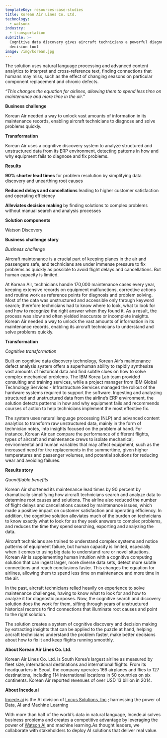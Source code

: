 ```yaml
---
templateKey: resources-case-studies
title: Korean Air Lines Co. Ltd.
technology:
  - watsonx
industry:
  - transportation
subTitle: >-
  Cognitive data discovery gives aircraft technicians a powerful diagnostic and
  decision tool
image: /img/korean.jpg
---
```

The solution uses natural language processing and advanced content analytics to interpret and cross-reference text, finding connections that humans may miss, such as the effect of changing seasons on particular component replacement and chronic defects.

*“This changes the equation for airlines, allowing them to spend less time on maintenance and more time in the air.”*



**Business challenge**

Korean Air needed a way to unlock vast amounts of information in its maintenance records, enabling aircraft technicians to diagnose and solve problems quickly.



**Transformation**

Korean Air uses a cognitive discovery system to analyze structured and unstructured data from its ERP environment, detecting patterns in how and why equipment fails to diagnose and fix problems.



**Results**

**90% shorter lead times** for problem resolution by simplifying data discovery and unearthing root causes

**Reduced delays and cancellations** leading to higher customer satisfaction and operating efficiency

**Alleviates decision making** by finding solutions to complex problems without manual search and analysis processes



**Solution components**

Watson Discovery





**Business challenge story**

*Business challenge*

Aircraft maintenance is a crucial part of keeping planes in the air and passengers safe, and technicians are under immense pressure to fix problems as quickly as possible to avoid flight delays and cancellations. But human capacity is limited.

At Korean Air, technicians handle 170,000 maintenance cases every year, keeping extensive records on equipment malfunctions, corrective actions and routine work as reference points for diagnosis and problem solving. Most of the data was unstructured and accessible only through keyword search; therefore technicians had to know where to look, what to look for and how to recognize the right answer when they found it. As a result, the process was slow and often yielded inaccurate or incomplete insights. Korean Air needed a way to unlock the vast amounts of information in its maintenance records, enabling its aircraft technicians to understand and solve problems quickly.



**Transformation**

*Cognitive transformation*

Built on cognitive data discovery technology, Korean Air’s maintenance defect analysis system offers a superhuman ability to rapidly synthesize vast amounts of historical data and find subtle clues on how to solve complex mechanical problems. The IBM Korea Lab team provided consulting and training services, while a project manager from IBM Global Technology Services - Infrastructure Services managed the rollout of the hardware systems required to support the software. Ingesting and analyzing structured and unstructured data from the airline’s ERP environment, the solution detects patterns in how and why equipment fails and recommends courses of action to help technicians implement the most effective fix.

The system uses natural language processing (NLP) and advanced content analytics to transform raw unstructured data, mainly in the form of technician notes, into insights focused on the problem at hand. For instance, Korean Air can compare the performance of different flights, types of aircraft and maintenance crews to isolate mechanical, environmental and human variables that may affect equipment, such as the increased need for tire replacements in the summertime, given higher temperatures and passenger volumes, and potential solutions for reducing wear and avoiding failures.



**Results story**

*Quantifiable benefits*

Korean Air shortened its maintenance lead times by 90 percent by dramatically simplifying how aircraft technicians search and analyze data to determine root causes and solutions. The airline also reduced the number of flight delays and cancellations caused by maintenance issues, which made a positive impact on customer satisfaction and operating efficiency. In addition, the cognitive solution alleviates much of the burden on technicians to know exactly what to look for as they seek answers to complex problems, and reduces the time they spend searching, exporting and analyzing the data.



Aircraft technicians are trained to understand complex systems and notice patterns of equipment failure, but human capacity is limited, especially when it comes to using big data to understand rare or novel situations. Korean Air is supplementing human intuition with a cognitive computing solution that can ingest larger, more diverse data sets, detect more subtle connections and reach conclusions faster. This changes the equation for airlines, allowing them to spend less time on maintenance and more time in the air.



In the past, aircraft technicians relied heavily on experience to solve maintenance challenges, having to know what to look for and how to analyze it for diagnostic purposes. Now, the cognitive search and discovery solution does the work for them, sifting through years of unstructured historical records to find connections that illuminate root causes and point to the right solution.



The solution creates a system of cognitive discovery and decision making by extracting insights that can be applied to the puzzle at hand, helping aircraft technicians understand the problem faster, make better decisions about how to fix it and keep flights running smoothly.



**About Korean Air Lines Co. Ltd.**

Korean Air Lines Co. Ltd. is South Korea’s largest airline as measured by fleet size, international destinations and international flights. From its headquarters in Seoul, the company operates 166 airplanes and flies to 127 destinations, including 114 international locations in 50 countries on six continents. Korean Air reported revenues of over USD 13 billion in 2014.



**About Incede.ai**

[Incede.ai](https://www.incede.ai) is the AI division of [Locus Solutions, Inc](http://www.locussolutions.com).; harnessing the power of Data, AI and Machine Learning



With more than half of the world’s data in natural language, Incede.ai solves business problems and creates a competitive advantage by leveraging the power of [Watson AI](https://www.ibm.com/watson) and machine learning.As thought leaders, we collaborate with stakeholders to deploy AI solutions that deliver real value.
